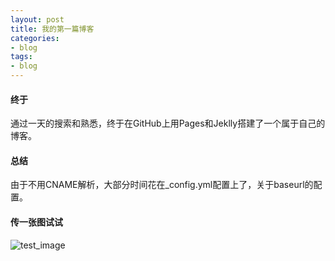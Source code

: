 ```yaml
---
layout: post
title: 我的第一篇博客 
categories:
- blog
tags:
- blog
---
```


#### 终于
通过一天的搜索和熟悉，终于在GitHub上用Pages和Jeklly搭建了一个属于自己的博客。  


#### 总结
由于不用CNAME解析，大部分时间花在_config.yml配置上了，关于baseurl的配置。  


#### 传一张图试试
![test_image](/blog/media/images/test/across.jpg)

